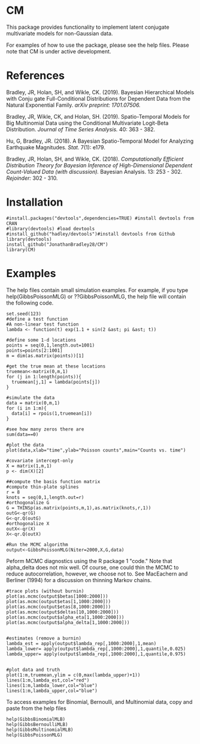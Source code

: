 # CM
This package provides functionality to implement latent conjugate multivariate models for non-Gaussian data.

For examples of how to use the package, please see the help files. Please note that CM is under active development.

# References

Bradley, JR, Holan, SH, and Wikle, CK. (2019). Bayesian Hierarchical Models with Conju gate Full-Conditional Distributions for Dependent Data from the Natural Exponential Family. *arXiv preprint: 1701.07506.*

Bradley, JR, Wikle, CK, and Holan, SH. (2019). Spatio-Temporal Models for Big Multinomial Data using the Conditional Multivariate Logit-Beta Distribution. *Journal of Time Series Analysis.* 40: 363 - 382.

Hu, G, Bradley, JR. (2018). A Bayesian Spatio-Temporal Model for Analyzing Earthquake Magnitudes. *Stat.* 7(1): e179.

Bradley, JR, Holan, SH, and Wikle, CK. (2018). *Computationally Efficient Distribution Theory for Bayesian Inference of High-Dimensional Dependent Count-Valued Data (with discussion).* Bayesian Analysis. 13: 253 - 302. *Rejoinder:* 302 - 310.

# Installation
```
#install.packages("devtools",dependencies=TRUE) #install devtools from CRAN
#library(devtools) #load devtools
#install_github("hadley/devtools")#install devtools from Github
library(devtools)
install_github("JonathanBradley28/CM")
library(CM)
```
# Examples 
The help files contain small simulation examples. For example, if you type help(GibbsPoissonMLG) or ??GibbsPoissonMLG, the help file will contain the following code.
```
set.seed(123)
#define a test function
#A non-linear test function
lambda <- function(t) exp(1.1 + sin(2 &ast; pi &ast; t))

#define some 1-d locations
points = seq(0,1,length.out=1001)
points=points[2:1001]
m = dim(as.matrix(points))[1]

#get the true mean at these locations
truemean<-matrix(0,m,1)
for (j in 1:length(points)){
  truemean[j,1] = lambda(points[j])
}

#simulate the data
data = matrix(0,m,1)
for (i in 1:m){
  data[i] = rpois(1,truemean[i])
}

#see how many zeros there are
sum(data==0)

#plot the data
plot(data,xlab="time",ylab="Poisson counts",main="Counts vs. time")

#covariate intercept-only
X = matrix(1,m,1)
p <- dim(X)[2]

##compute the basis function matrix
#compute thin-plate splines
r = 8
knots = seq(0,1,length.out=r)
#orthogonalize G
G = THINSp(as.matrix(points,m,1),as.matrix(knots,r,1))
outG<-qr(G)
G<-qr.Q(outG)
#orthogonalize X
outX<-qr(X)
X<-qr.Q(outX)

#Run the MCMC algorithm
output<-GibbsPoissonMLG(Niter=2000,X,G,data)
```

Peform MCMC diagnostics using the R package 1 "code." Note that alpha_delta does not mix well. Of course, one could thin the MCMC to reduce autocorrelation, however, we choose not to. See MacEachern and Berliner (1994) for a discussion on thinning Markov chains.

```
#trace plots (without burnin)
plot(as.mcmc(output$betas[1000:2000]))
plot(as.mcmc(output$etas[1,1000:2000]))
plot(as.mcmc(output$etas[8,1000:2000]))
plot(as.mcmc(output$deltas[10,1000:2000]))
plot(as.mcmc(output$alpha_eta[1,1000:2000]))
plot(as.mcmc(output$alpha_delta[1,1000:2000]))


#estimates (remove a burnin)
lambda_est = apply(output$lambda_rep[,1000:2000],1,mean)
lambda_lower= apply(output$lambda_rep[,1000:2000],1,quantile,0.025)
lambda_upper= apply(output$lambda_rep[,1000:2000],1,quantile,0.975)


#plot data and truth
plot(1:m,truemean,ylim = c(0,max(lambda_upper)+1))
lines(1:m,lambda_est,col="red")
lines(1:m,lambda_lower,col="blue")
lines(1:m,lambda_upper,col="blue")
```

To access examples for Binomial, Bernoulli, and Multinomial data, copy and paste from the help files

```
help(GibbsBinomialMLB)
help(GibbsBernoulliMLB)
help(GibbsMultinomialMLB)
help(GibbsPoissonMLG)
```

